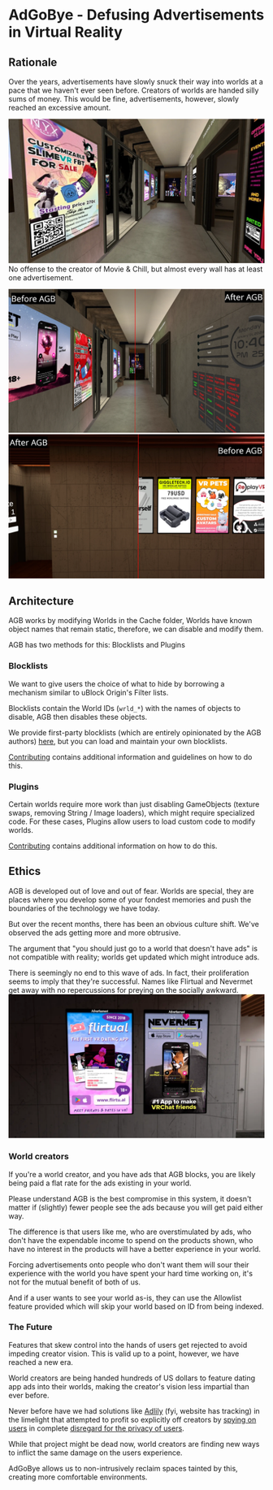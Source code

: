 # AdGoBye - Defusing Advertisements in Virtual Reality

## Rationale

Over the years, advertisements have slowly snuck their way into worlds at a pace that we haven't ever seen
before. Creators of worlds are handed silly sums of money. This would be fine, advertisements, however, slowly reached an
excessive amount.

![Movie & Chill has ads everywhere you can see](Marketing/mc.webp)
No offense to the creator of Movie & Chill, but almost every wall has at least one advertisement.

![AGB disabling M&C posters](Marketing/mcbeforeafter.webp)
![AGB disabling LSM posters](Marketing/lsmbeforeafter.webp)
## Architecture

AGB works by modifying Worlds in the Cache folder, Worlds have known object names that remain static, therefore,
we can disable and modify them.

AGB has two methods for this: Blocklists and Plugins

### Blocklists

We want to give users the choice of what to hide by borrowing a mechanism similar to uBlock Origin's Filter lists.

Blocklists contain the World IDs (`wrld_*`) with the names of objects to disable, AGB then disables these objects.

We provide first-party blocklists (which are entirely opinionated by the AGB authors) [here](https://github.com/AdGoBye/AdGoBye-Blocklists), but you can load and
maintain your own blocklists. 

[Contributing](https://github.com/AdGoBye/AdGoBye/blob/main/CONTRIBUTING.md#blocklist-guidelines) contains additional
information and guidelines on how to do this.

### Plugins

Certain worlds require more work than just disabling GameObjects (texture swaps, removing String / Image loaders), which
might require specialized code. For these cases, Plugins allow users to load custom code to modify worlds.

[Contributing](https://github.com/AdGoBye/AdGoBye/blob/main/CONTRIBUTING.md#plugins) contains additional information on
how to do this.

## Ethics

AGB is developed out of love and out of fear.
Worlds are special,
they are places where you develop some of your fondest memories and push the boundaries of the technology we have today.

But over the recent months, there has been an obvious culture shift.
We've observed the ads getting more and more obtrusive.

The argument that "you should just go to a world that doesn't have ads"
is not compatible with reality; worlds get updated which might introduce ads.

There is seemingly no end to this wave of ads. In fact, their proliferation seems to imply that they're successful.
Names like Flirtual and Nevermet get away with no repercussions for preying on the socially awkward.
![Two advertisements for Flirtual and Nevermet that market themselves for 'making friends'](Marketing/datingads.webp)

### World creators

If you're a world creator, and you have ads that AGB blocks,
you are likely being paid a flat rate for the ads existing in your world.

Please understand AGB is the best compromise in this system, it doesn't matter if (slightly) fewer people see the ads
because you will get paid either way.

The difference is that users like me, who are overstimulated by ads,
who don't have the expendable income to spend on the products shown,
who have no interest in the products will have a better experience in your world.

Forcing advertisements onto people who don't want them will sour their experience with the world
you have spent your hard time working on, it's not for the mutual benefit of both of us.

And if a user wants to see your world as-is, they can use the Allowlist feature provided which will skip your world
based on ID from being indexed.

### The Future
Features that skew control into the hands of users get rejected to avoid impeding creator vision. 
This is valid up to a point, however, we have reached a new era.

World creators are being handed hundreds of US dollars to feature dating app ads into their worlds,
making the creator's vision less impartial than ever before.

Never before have we had solutions like [Adlily](https://adli.ly) (fyi, website has tracking) in the limelight that
attempted to profit so explicitly off creators
by [spying on users](https://web.archive.org/web/20231120221251/https://adli.ly/analytics/retention) in complete
[disregard for the privacy of users](https://github.com/AdGoBye/AdGoBye/issues/18#issuecomment-1854959379).

While that project might be dead now, world creators are finding new ways to inflict the same damage on the users experience.

AdGoBye allows us to non-intrusively reclaim spaces tainted by this, creating more comfortable environments.